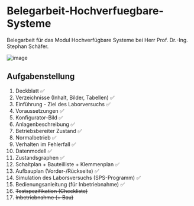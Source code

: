# Belegarbeit-Hochverfuegbare-Systeme

Belegarbeit für das Modul Hochverfügbare Systeme bei Herr Prof. Dr.-Ing. Stephan Schäfer.

![image](https://user-images.githubusercontent.com/17433117/184536147-dcdf2da4-7cca-400c-8f49-5435cd166994.png)

## Aufgabenstellung

1. Deckblatt :white_check_mark:
2. Verzeichnisse (Inhalt, Bilder, Tabellen) :white_check_mark:
3. Einführung - Ziel des Laborversuchs :white_check_mark:
4. Voraussetzungen :white_check_mark:
5. Konfigurator-Bild :white_check_mark:
6. Anlagenbeschreibung :white_check_mark:
7. Betriebsbereiter Zustand :white_check_mark:
8. Normalbetrieb :white_check_mark:
9. Verhalten im Fehlerfall :white_check_mark:
10. Datenmodell :white_check_mark:
11. Zustandsgraphen :white_check_mark:
12. Schaltplan + Bauteilliste + Klemmenplan :white_check_mark:
13. Aufbauplan (Vorder-/Rückseite) :white_check_mark:
14. Simulation des Laborsversuchs (SPS-Programm) :white_check_mark:
15. Bedienungsanleitung (für Inbetriebnahme) :white_check_mark:
16. <s>Testspezifikation (Checkliste)</s>
17. <s>Inbetriebnahme (+ Bau)</s>
